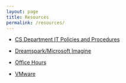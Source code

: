 ```yaml
---
layout: page
title: Resources
permalink: /resources/
---
```


- [CS Department IT Policies and Procedures](/cs-department-it-policies-and-procedures)

- [Dreamspark/Microsoft Imagine](https://e5.onthehub.com/WebStore/Security/Signin.aspx?ws=9bd8fe3d-d29b-e011-969d-0030487d8897&vsro=8&rurl=%2fWebStore%2fProductsByMajorVersionList.aspx%3fws%3d9bd8fe3d-d29b-e011-969d-0030487d8897%26vsro%3d8%26JSEnabled%3d1)

- [Office Hours](/office-hours)

- [VMware](https://e5.onthehub.com/WebStore/Security/Signin.aspx?ws=41b75fa9-1473-de11-b7f9-0030487d8896&vsro=8&rurl=%2fWebStore%2fAccount%2fYourAccount.aspx%3fws%3d41b75fa91473-de11-b7f9-0030487d8896%26vsro%3d8&JSEnabled=1)
